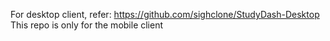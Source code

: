 For desktop client, refer: https://github.com/sighclone/StudyDash-Desktop
This repo is only for the mobile client
